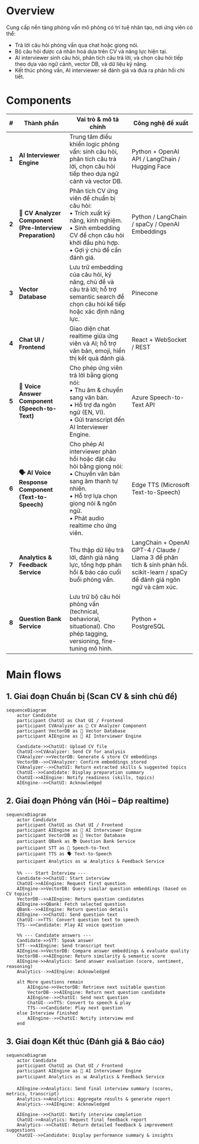 # Overview
Cung cấp nền tảng phỏng vấn mô phỏng có trí tuệ nhân tạo, nơi ứng viên có thể:
- Trả lời câu hỏi phỏng vấn qua chat hoặc giọng nói.
- Bộ câu hỏi được cá nhân hoá dựa trên CV và năng lực hiện tại.
- AI interviewer sinh câu hỏi, phân tích câu trả lời, và chọn câu hỏi tiếp theo dựa vào ngữ cảnh, vector DB, và dữ liệu kỹ năng. 
- Kết thúc phỏng vấn, AI interviewer sẽ đánh giá và đưa ra phản hồi chi tiết.

# Components
| #      | Thành phần                                               | Vai trò & mô tả chính                                                                                                                                                                            | Công nghệ đề xuất                                      |
| ------ | -------------------------------------------------------- | ------------------------------------------------------------------------------------------------------------------------------------------------------------------------------------------------ | ------------------------------------------------------ |
| **1**  | **AI Interviewer Engine**                                | Trung tâm điều khiển logic phỏng vấn: sinh câu hỏi, phân tích câu trả lời, chọn câu hỏi tiếp theo dựa ngữ cảnh và vector DB.                                                                     | Python + OpenAI API / LangChain / Hugging Face |
| **2**  | **📄 CV Analyzer Component (Pre-Interview Preparation)** | Phân tích CV ứng viên để chuẩn bị câu hỏi: <br>• Trích xuất kỹ năng, kinh nghiệm.<br>• Sinh embedding CV để chọn câu hỏi khởi đầu phù hợp.<br>• Gợi ý chủ đề cần đánh giá.                       | Python / LangChain / spaCy / OpenAI Embeddings         |
| **3**  | **Vector Database**                                      | Lưu trữ embedding của câu hỏi, kỹ năng, chủ đề và câu trả lời; hỗ trợ semantic search để chọn câu hỏi kế tiếp hoặc xác định năng lực.                                                            | Pinecone                           |
| **4**  | **Chat UI / Frontend**                                   | Giao diện chat realtime giữa ứng viên và AI; hỗ trợ văn bản, emoji, hiển thị kết quả đánh giá.                                                                                                   | React + WebSocket / REST                     |
| **5**  | **🎤 Voice Answer Component (Speech-to-Text)**           | Cho phép ứng viên trả lời bằng giọng nói: <br>• Thu âm & chuyển sang văn bản.<br>• Hỗ trợ đa ngôn ngữ (EN, VI).<br>• Gửi transcript đến AI Interviewer Engine.                                   | Azure Speech-to-Text API                           |
| **6**  | **🗣️ AI Voice Response Component (Text-to-Speech)**     | Cho phép AI interviewer phản hồi hoặc đặt câu hỏi bằng giọng nói: <br>• Chuyển văn bản sang âm thanh tự nhiên.<br>• Hỗ trợ lựa chọn giọng nói & ngôn ngữ.<br>• Phát audio realtime cho ứng viên. | Edge TTS (Microsoft Text-to-Speech)                |
| **7**  | **Analytics & Feedback Service**                         | Thu thập dữ liệu trả lời, đánh giá năng lực, tổng hợp phản hồi & báo cáo cuối buổi phỏng vấn.                                                                                                    | LangChain + OpenAI GPT-4 / Claude / Llama 3 để phân tích & sinh phản hồi. scikit-learn / spaCy để đánh giá ngôn ngữ và cảm xúc.                       |
| **8** | **Question Bank Service**           | Lưu trữ bộ câu hỏi phỏng vấn (technical, behavioral, situational). Cho phép tagging, versioning, fine-tuning mô hình.                                                                            | Python + PostgreSQL                   |

# Main flows
## 1. Giai đoạn Chuẩn bị (Scan CV & sinh chủ đề)
```mermaid
sequenceDiagram
    actor Candidate
    participant ChatUI as Chat UI / Frontend
    participant CVAnalyzer as 📄 CV Analyzer Component
    participant VectorDB as 🧠 Vector Database
    participant AIEngine as 🤖 AI Interviewer Engine

    Candidate->>ChatUI: Upload CV file
    ChatUI->>CVAnalyzer: Send CV for analysis
    CVAnalyzer->>VectorDB: Generate & store CV embeddings
    VectorDB-->>CVAnalyzer: Confirm embeddings stored
    CVAnalyzer-->>ChatUI: Return extracted skills & suggested topics
    ChatUI-->>Candidate: Display preparation summary
    ChatUI->>AIEngine: Notify readiness (skills, topics)
    AIEngine-->>ChatUI: Acknowledged
```

## 2. Giai đoạn Phỏng vấn (Hỏi – Đáp realtime)
```mermaid
sequenceDiagram
    actor Candidate
    participant ChatUI as Chat UI / Frontend
    participant AIEngine as 🤖 AI Interviewer Engine
    participant VectorDB as 🧠 Vector Database
    participant QBank as 📚 Question Bank Service
    participant STT as 🎤 Speech-to-Text
    participant TTS as 🗣️ Text-to-Speech
    participant Analytics as 📊 Analytics & Feedback Service

    %% --- Start Interview ---
    Candidate->>ChatUI: Start interview
    ChatUI->>AIEngine: Request first question
    AIEngine->>VectorDB: Query similar question embeddings (based on CV topics)
    VectorDB-->>AIEngine: Return question candidates
    AIEngine->>QBank: Fetch selected question
    QBank-->>AIEngine: Return question details
    AIEngine-->>ChatUI: Send question text
    ChatUI-->>TTS: Convert question text to speech
    TTS-->>Candidate: Play AI voice question

    %% --- Candidate answers ---
    Candidate->>STT: Speak answer
    STT-->>AIEngine: Send transcript text
    AIEngine->>VectorDB: Compare answer embeddings & evaluate quality
    VectorDB-->>AIEngine: Return similarity & semantic score
    AIEngine->>Analytics: Send answer evaluation (score, sentiment, reasoning)
    Analytics-->>AIEngine: Acknowledged

    alt More questions remain
        AIEngine->>VectorDB: Retrieve next suitable question
        VectorDB-->>AIEngine: Return next question candidate
        AIEngine-->>ChatUI: Send next question
        ChatUI-->>TTS: Convert to speech & play
        TTS-->>Candidate: Play next question
    else Interview finished
        AIEngine-->>ChatUI: Notify interview end
    end

```

## 3. Giai đoạn Kết thúc (Đánh giá & Báo cáo)
```mermaid
sequenceDiagram
    actor Candidate
    participant ChatUI as Chat UI / Frontend
    participant AIEngine as 🤖 AI Interviewer Engine
    participant Analytics as 📊 Analytics & Feedback Service

    AIEngine->>Analytics: Send final interview summary (scores, metrics, transcript)
    Analytics->>Analytics: Aggregate results & generate report
    Analytics-->>AIEngine: Acknowledged

    AIEngine-->>ChatUI: Notify interview completion
    ChatUI->>Analytics: Request final feedback report
    Analytics-->>ChatUI: Return detailed feedback & improvement suggestions
    ChatUI-->>Candidate: Display performance summary & insights

```
